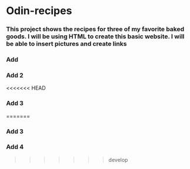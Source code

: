 # Odin-recipes
### This project shows the recipes for three of my favorite baked goods. I will be using HTML to create this basic website. I will be able to insert pictures and create links
### Add
### Add 2
<<<<<<< HEAD
### Add 3 
=======
### Add 3
### Add 4
>>>>>>> develop
